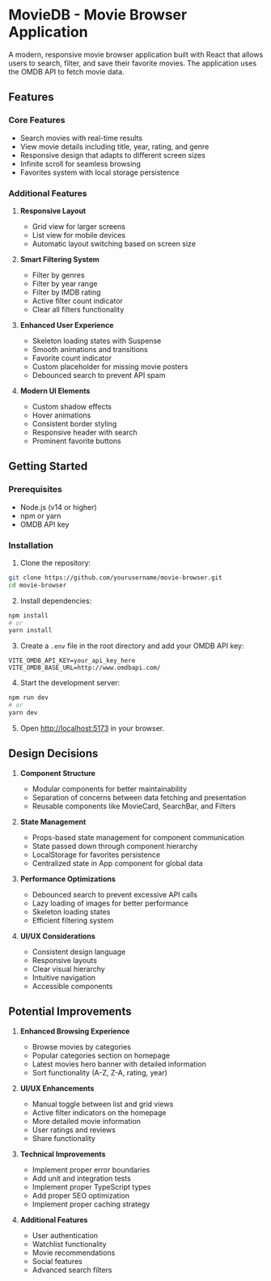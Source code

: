 # MovieDB - Movie Browser Application

A modern, responsive movie browser application built with React that allows users to search, filter, and save their favorite movies. The application uses the OMDB API to fetch movie data.

## Features

### Core Features
- Search movies with real-time results
- View movie details including title, year, rating, and genre
- Responsive design that adapts to different screen sizes
- Infinite scroll for seamless browsing
- Favorites system with local storage persistence

### Additional Features

1. **Responsive Layout**
   - Grid view for larger screens
   - List view for mobile devices
   - Automatic layout switching based on screen size

2. **Smart Filtering System**
   - Filter by genres
   - Filter by year range
   - Filter by IMDB rating
   - Active filter count indicator
   - Clear all filters functionality

3. **Enhanced User Experience**
   - Skeleton loading states with Suspense
   - Smooth animations and transitions
   - Favorite count indicator
   - Custom placeholder for missing movie posters
   - Debounced search to prevent API spam

4. **Modern UI Elements**
   - Custom shadow effects
   - Hover animations
   - Consistent border styling
   - Responsive header with search
   - Prominent favorite buttons

## Getting Started

### Prerequisites
- Node.js (v14 or higher)
- npm or yarn
- OMDB API key

### Installation

1. Clone the repository:
```bash
git clone https://github.com/yourusername/movie-browser.git
cd movie-browser
```

2. Install dependencies:
```bash
npm install
# or
yarn install
```

3. Create a `.env` file in the root directory and add your OMDB API key:
```env
VITE_OMDB_API_KEY=your_api_key_here
VITE_OMDB_BASE_URL=http://www.omdbapi.com/
```

4. Start the development server:
```bash
npm run dev
# or
yarn dev
```

5. Open [http://localhost:5173](http://localhost:5173) in your browser.

## Design Decisions

1. **Component Structure**
   - Modular components for better maintainability
   - Separation of concerns between data fetching and presentation
   - Reusable components like MovieCard, SearchBar, and Filters

2. **State Management**
   - Props-based state management for component communication
   - State passed down through component hierarchy
   - LocalStorage for favorites persistence
   - Centralized state in App component for global data

3. **Performance Optimizations**
   - Debounced search to prevent excessive API calls
   - Lazy loading of images for better performance
   - Skeleton loading states
   - Efficient filtering system

4. **UI/UX Considerations**
   - Consistent design language
   - Responsive layouts
   - Clear visual hierarchy
   - Intuitive navigation
   - Accessible components

## Potential Improvements

1. **Enhanced Browsing Experience**
   - Browse movies by categories
   - Popular categories section on homepage
   - Latest movies hero banner with detailed information
   - Sort functionality (A-Z, Z-A, rating, year)

2. **UI/UX Enhancements**
   - Manual toggle between list and grid views
   - Active filter indicators on the homepage
   - More detailed movie information
   - User ratings and reviews
   - Share functionality

3. **Technical Improvements**
   - Implement proper error boundaries
   - Add unit and integration tests
   - Implement proper TypeScript types
   - Add proper SEO optimization
   - Implement proper caching strategy

4. **Additional Features**
   - User authentication
   - Watchlist functionality
   - Movie recommendations
   - Social features
   - Advanced search filters

